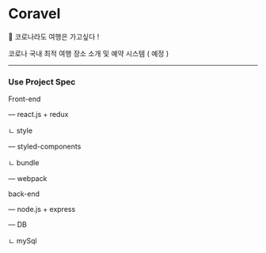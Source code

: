 # Coravel

🚄 코로나라도 여행은 가고싶다 !

코로나 국내 최적 여행 장소 소개 및 예약 시스템 ( 예정 )

---

### Use Project Spec

Front-end 

— react.js + redux

ㄴ style 

  — styled-components

ㄴ bundle

  — webpack

back-end

— node.js + express

— DB 

ㄴ mySql
